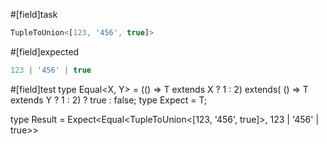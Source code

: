 #[field]task
```ts
TupleToUnion<[123, '456', true]>
```

#[field]expected
```ts
123 | '456' | true
```

#[field]test
type Equal<X, Y> = (<T>() => T extends X ? 1 : 2) extends(
    <T>() => T extends Y ? 1 : 2) ? true : false;
type Expect<T extends true> = T;

type Result = Expect<Equal<TupleToUnion<[123, '456', true]>, 123 | '456' | true>>